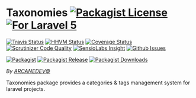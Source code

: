 # Taxonomies [![Packagist License][badge_license]](LICENSE.md) [![For Laravel 5][badge_laravel]](https://github.com/ARCANEDEV/Taxonomies#taxonomies)

[![Travis Status][badge_build]](https://travis-ci.org/ARCANEDEV/Taxonomies)
[![HHVM Status][badge_hhvm]](http://hhvm.h4cc.de/package/arcanedev/taxonomies)
[![Coverage Status][badge_coverage]](https://scrutinizer-ci.com/g/ARCANEDEV/Taxonomies/?branch=master)
[![Scrutinizer Code Quality][badge_quality]](https://scrutinizer-ci.com/g/ARCANEDEV/Taxonomies/?branch=master)
[![SensioLabs Insight][badge_insight]](https://insight.sensiolabs.com/projects/b0329054-3e4d-4db2-a079-9238dbed963c)
[![Github Issues][badge_issues]](https://github.com/ARCANEDEV/Taxonomies/issues)

[![Packagist][badge_package]](https://packagist.org/packages/arcanedev/taxonomies)
[![Packagist Release][badge_release]](https://packagist.org/packages/arcanedev/taxonomies)
[![Packagist Downloads][badge_downloads]](https://packagist.org/packages/arcanedev/taxonomies)

[badge_license]:   http://img.shields.io/packagist/l/arcanedev/taxonomies.svg?style=flat-square
[badge_laravel]:   https://img.shields.io/badge/For-Laravel%205.*-orange.svg?style=flat-square

[badge_build]:     http://img.shields.io/travis/ARCANEDEV/Taxonomies.svg?style=flat-square
[badge_hhvm]:      https://img.shields.io/hhvm/arcanedev/taxonomies.svg?style=flat-square
[badge_coverage]:  https://img.shields.io/scrutinizer/coverage/g/ARCANEDEV/Taxonomies.svg?style=flat-square
[badge_quality]:   https://img.shields.io/scrutinizer/g/ARCANEDEV/Taxonomies.svg?style=flat-square
[badge_insight]:   https://img.shields.io/sensiolabs/i/b0329054-3e4d-4db2-a079-9238dbed963c.svg?style=flat-square
[badge_issues]:    https://img.shields.io/github/issues/ARCANEDEV/Taxonomies.svg?style=flat-square

[badge_package]:   https://img.shields.io/badge/package-arcanedev/taxonomies-blue.svg?style=flat-square
[badge_release]:   https://img.shields.io/packagist/v/arcanedev/taxonomies.svg?style=flat-square
[badge_downloads]: https://img.shields.io/packagist/dt/arcanedev/taxonomies.svg?style=flat-square

*By [ARCANEDEV&copy;](http://www.arcanedev.net/)*

Taxonomies package provides a categories & tags management system for laravel projects.
